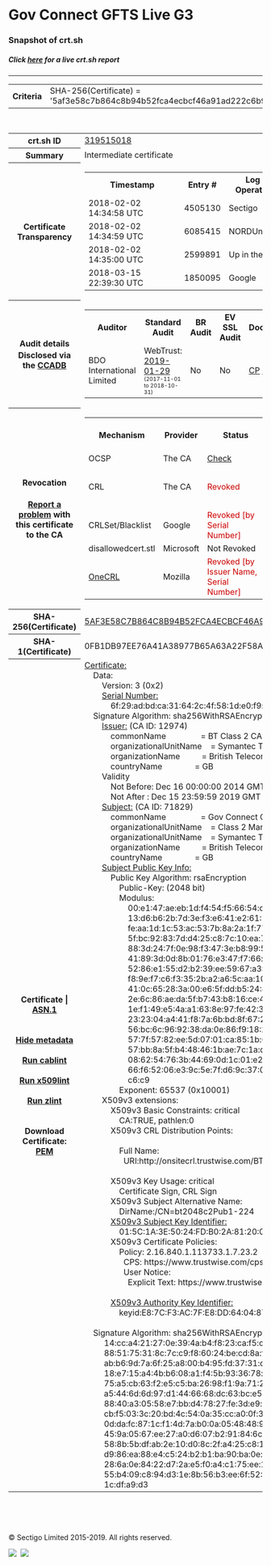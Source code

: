 # Gov Connect GFTS Live G3
### Snapshot of crt.sh
##### Click [here](https://crt.sh/?q=5AF3E58C7B864C8B94B52FCA4ECBCF46A91AD222C6B96C155E1C997357F55FB7) for a live crt.sh report

---
<!DOCTYPE HTML PUBLIC "-//W3C//DTD HTML 4.0 Transitional//EN">
<HTML>

<BODY>

<TABLE>
  <TR>
    <TH class="outer">Criteria</TH>
    <TD class="outer">SHA-256(Certificate) = '5af3e58c7b864c8b94b52fca4ecbcf46a91ad222c6b96c155e1c997357f55fb7'</TD>
  </TR>
</TABLE>
<BR>
<TABLE>
  <TR>
    <TH class="outer">crt.sh ID</TH>
    <TD class="outer"><A href="?id=319515018">319515018</A></TD>
  </TR>
  <TR>
    <TH class="outer">Summary</TH>
    <TD class="outer">Intermediate certificate</TD>
  </TR>
  <TR>
    <TH class="outer">Certificate<BR>Transparency</TH>
    <TD class="outer">
<TABLE class="options" style="margin-left:0px">
  <TR>
    <TH>Timestamp</TH>
    <TH>Entry #</TH>
    <TH>Log Operator</TH>
    <TH>Log URL</TH>
  </TR>
  <TR>
    <TD>2018-02-02&nbsp; <FONT class="small">14:34:58 UTC</FONT></TD>
    <TD>4505130</TD>
    <TD>Sectigo</TD>
    <TD>https://dodo.ct.comodo.com</TD>
  </TR>
  <TR>
    <TD>2018-02-02&nbsp; <FONT class="small">14:34:59 UTC</FONT></TD>
    <TD>6085415</TD>
    <TD>NORDUnet</TD>
    <TD>https://plausible.ct.nordu.net</TD>
  </TR>
  <TR>
    <TD>2018-02-02&nbsp; <FONT class="small">14:35:00 UTC</FONT></TD>
    <TD>2599891</TD>
    <TD>Up in the Air</TD>
    <TD>https://ct.filippo.io/behindthesofa</TD>
  </TR>
  <TR>
    <TD>2018-03-15&nbsp; <FONT class="small">22:39:30 UTC</FONT></TD>
    <TD>1850095</TD>
    <TD>Google</TD>
    <TD>https://ct.googleapis.com/logs/argon2019</TD>
  </TR>
</TABLE>
    </TD>
  </TR>
  <TR>
    <TH class="outer">Audit details<BR>
      <DIV class="small" style="padding-top:3px">Disclosed via the
        <A href="//ccadb-public.secure.force.com/mozilla/PublicAllIntermediateCerts" target="_blank">CCADB</A></DIV>
    </TH>
    <TD class="outer">
<TABLE class="options" style="margin-left:0px">
  <TR>
    <TH>Auditor</TH>
    <TH>Standard Audit</TH>
    <TH>BR Audit</TH>
    <TH>EV SSL Audit</TH>
    <TH>Documents</TH>
    <TH>CCADB</TH>
    <TH>Root Owner / Certificate</TH>
  </TR>
  <TR>
    <TD style="vertical-align:middle">BDO International Limited</TD>
    <TD>WebTrust:
      <A href="https://www.cpacanada.ca/generichandlers/CPACHandler.ashx?attachmentid=224491" target="_blank">2019-01-29</A>
      <BR><FONT style="font-size:8pt">(2017-11-01 to 2018-10-31)</FONT></TD>
    <TD>No    <TD>No    <TD>
      <A href="https://www.websecurity.symantec.com/content/dam/websitesecurity/digitalassets/desktop/pdfs/repository/STN_CP.pdf" target="blank">CP</A>
      <A href="https://www.websecurity.symantec.com/content/dam/websitesecurity/digitalassets/desktop/pdfs/repository/STN%20CPS%20v3.10.pdf" target="blank">CPS</A>
    </TD>
    <TD><A href="//ccadb.force.com/0011J00001DZ0RKQA1" target="_blank">0011J00001DZ0RKQA1</A></TD>
    <TD><A href="/?id=68409">DigiCert</A></TD>
  </TR>
</TABLE>
    </TD>
  </TR>
  <TR>
    <TH class="outer">Revocation<BR><BR>
      <DIV class="small" style="padding-top:3px"><A href="?id=319515018&opt=problemreporting">Report a problem</A> with<BR>this certificate to the CA</DIV></TH>
    <TD class="outer">
      <TABLE class="options" style="margin-left:0px">
        <TR>
          <TH>Mechanism</TH>
          <TH>Provider</TH>
          <TH>Status</TH>
          <TH>Revocation Date</TH>
          <TH>Last Observed in CRL</TH>
          <TH>Last Checked <SPAN style="color:#CC0000;vertical-align:middle;font-size:70%;font-weight:normal">(Error)</SPAN></TH>
        </TR>
        <TR>
          <TD>OCSP</TD>
          <TD>The CA</TD>
          <TD><A href="?id=319515018&opt=ocsp">Check</A></TD>
          <TD><SPAN style="color:#888888">?</SPAN></TD>
          <TD><SPAN style="color:#888888">n/a</SPAN></TD>
          <TD><SPAN style="color:#888888">?</SPAN></TD>
        </TR>
        <TR>
          <TD>CRL</TD>
          <TD>The CA</TD>
          <TD><SPAN style="color:#CC0000">Revoked</SPAN></TD><TD>2019-02-21&nbsp; <FONT class="small">18:27:34 UTC</FONT></TD><TD>2019-05-08&nbsp; <FONT class="small">17:18:52 UTC</FONT></TD><TD>2019-12-04&nbsp; <FONT class="small">20:05:08 UTC</FONT></TD>
        </TR>
        <TR>
          <TD>CRLSet/Blacklist</TD>
          <TD>Google</TD>
          <TD><SPAN style="color:#CC0000">Revoked [by Serial Number]</SPAN></TD>
          <TD><SPAN style="color:#888888">n/a</SPAN></TD>
          <TD><SPAN style="color:#888888">n/a</SPAN></TD>
          <TD><SPAN style="color:#888888">n/a</SPAN></TD>
        </TR>
        <TR>
          <TD>disallowedcert.stl</TD>
          <TD>Microsoft</TD>
          <TD>Not Revoked</TD>
          <TD><SPAN style="color:#888888">n/a</SPAN></TD>
          <TD><SPAN style="color:#888888">n/a</SPAN></TD>
          <TD><SPAN style="color:#888888">n/a</SPAN></TD>
        </TR>
        <TR>
          <TD><A href="/mozilla-onecrl" target="_blank">OneCRL</A></TD>
          <TD>Mozilla</TD>
          <TD><SPAN style="color:#CC0000">Revoked [by Issuer Name, Serial Number]</SPAN></TD><TD><SPAN style="color:#888888">Unknown</SPAN></TD>
          <TD><SPAN style="color:#888888">n/a</SPAN></TD>
          <TD><SPAN style="color:#888888">n/a</SPAN></TD>
        </TR>
      </TABLE>
    </TD>
  </TR>
  <TR>
    <TH class="outer">SHA-256(Certificate)</TH>
    <TD class="outer"><A href="//censys.io/certificates/5af3e58c7b864c8b94b52fca4ecbcf46a91ad222c6b96c155e1c997357f55fb7">5AF3E58C7B864C8B94B52FCA4ECBCF46A91AD222C6B96C155E1C997357F55FB7</A></TD>
  </TR>
  <TR>
    <TH class="outer">SHA-1(Certificate)</TH>
    <TD class="outer">0FB1DB97EE76A41A38977B65A63A22F58A5B1B2A</TD>
  </TR>
  <TR>
    <TH class="outer">Certificate | <A href="?asn1=319515018">ASN.1</A>
      <SPAN class="small"><BR>
      <BR><BR><A href="?id=319515018&opt=nometadata">Hide metadata</A>
      <BR><BR><A href="?id=319515018&opt=cablint">Run cablint</A>
      <BR><BR><A href="?id=319515018&opt=x509lint">Run x509lint</A>
      <BR><BR><A href="?id=319515018&opt=zlint">Run zlint</A>
      <BR><BR><BR>Download Certificate: <A href="?d=319515018">PEM</A>
      </SPAN>
    </TH>
    <TD class="text"><A href="?d=319515018">Certificate:</A><BR>&nbsp;&nbsp;&nbsp;&nbsp;Data:<BR>&nbsp;&nbsp;&nbsp;&nbsp;&nbsp;&nbsp;&nbsp;&nbsp;Version:&nbsp;3&nbsp;(0x2)<BR>&nbsp;&nbsp;&nbsp;&nbsp;&nbsp;&nbsp;&nbsp;&nbsp;<A href="?serial=6f29adbdca31642c4f581de0f9e984e7">Serial&nbsp;Number:</A><BR>&nbsp;&nbsp;&nbsp;&nbsp;&nbsp;&nbsp;&nbsp;&nbsp;&nbsp;&nbsp;&nbsp;&nbsp;6f:29:ad:bd:ca:31:64:2c:4f:58:1d:e0:f9:e9:84:e7<BR>&nbsp;&nbsp;&nbsp;&nbsp;Signature&nbsp;Algorithm:&nbsp;sha256WithRSAEncryption<BR>&nbsp;&nbsp;&nbsp;&nbsp;&nbsp;&nbsp;&nbsp;&nbsp;<A href="?caid=12974">Issuer:</A> <SPAN class="small">(CA ID: 12974)</SPAN><BR>&nbsp;&nbsp;&nbsp;&nbsp;&nbsp;&nbsp;&nbsp;&nbsp;&nbsp;&nbsp;&nbsp;&nbsp;commonName&nbsp;&nbsp;&nbsp;&nbsp;&nbsp;&nbsp;&nbsp;&nbsp;&nbsp;&nbsp;&nbsp;&nbsp;&nbsp;&nbsp;&nbsp;&nbsp;=&nbsp;BT&nbsp;Class&nbsp;2&nbsp;CA&nbsp;-&nbsp;G3<BR>&nbsp;&nbsp;&nbsp;&nbsp;&nbsp;&nbsp;&nbsp;&nbsp;&nbsp;&nbsp;&nbsp;&nbsp;organizationalUnitName&nbsp;&nbsp;&nbsp;&nbsp;=&nbsp;Symantec&nbsp;Trust&nbsp;Network<BR>&nbsp;&nbsp;&nbsp;&nbsp;&nbsp;&nbsp;&nbsp;&nbsp;&nbsp;&nbsp;&nbsp;&nbsp;organizationName&nbsp;&nbsp;&nbsp;&nbsp;&nbsp;&nbsp;&nbsp;&nbsp;&nbsp;&nbsp;=&nbsp;British&nbsp;Telecommunications&nbsp;plc<BR>&nbsp;&nbsp;&nbsp;&nbsp;&nbsp;&nbsp;&nbsp;&nbsp;&nbsp;&nbsp;&nbsp;&nbsp;countryName&nbsp;&nbsp;&nbsp;&nbsp;&nbsp;&nbsp;&nbsp;&nbsp;&nbsp;&nbsp;&nbsp;&nbsp;&nbsp;&nbsp;&nbsp;=&nbsp;GB<BR>&nbsp;&nbsp;&nbsp;&nbsp;&nbsp;&nbsp;&nbsp;&nbsp;Validity<BR>&nbsp;&nbsp;&nbsp;&nbsp;&nbsp;&nbsp;&nbsp;&nbsp;&nbsp;&nbsp;&nbsp;&nbsp;Not&nbsp;Before:&nbsp;Dec&nbsp;16&nbsp;00:00:00&nbsp;2014&nbsp;GMT<BR>&nbsp;&nbsp;&nbsp;&nbsp;&nbsp;&nbsp;&nbsp;&nbsp;&nbsp;&nbsp;&nbsp;&nbsp;Not&nbsp;After&nbsp;:&nbsp;Dec&nbsp;15&nbsp;23:59:59&nbsp;2019&nbsp;GMT<BR>&nbsp;&nbsp;&nbsp;&nbsp;&nbsp;&nbsp;&nbsp;&nbsp;<A href="?caid=71829">Subject:</A> <SPAN class="small">(CA ID: 71829)</SPAN><BR>&nbsp;&nbsp;&nbsp;&nbsp;&nbsp;&nbsp;&nbsp;&nbsp;&nbsp;&nbsp;&nbsp;&nbsp;commonName&nbsp;&nbsp;&nbsp;&nbsp;&nbsp;&nbsp;&nbsp;&nbsp;&nbsp;&nbsp;&nbsp;&nbsp;&nbsp;&nbsp;&nbsp;&nbsp;=&nbsp;Gov&nbsp;Connect&nbsp;GFTS&nbsp;Live&nbsp;G3<BR>&nbsp;&nbsp;&nbsp;&nbsp;&nbsp;&nbsp;&nbsp;&nbsp;&nbsp;&nbsp;&nbsp;&nbsp;organizationalUnitName&nbsp;&nbsp;&nbsp;&nbsp;=&nbsp;Class&nbsp;2&nbsp;Managed&nbsp;PKI&nbsp;Individual&nbsp;Subscriber&nbsp;CA<BR>&nbsp;&nbsp;&nbsp;&nbsp;&nbsp;&nbsp;&nbsp;&nbsp;&nbsp;&nbsp;&nbsp;&nbsp;organizationalUnitName&nbsp;&nbsp;&nbsp;&nbsp;=&nbsp;Symantec&nbsp;Trust&nbsp;Network<BR>&nbsp;&nbsp;&nbsp;&nbsp;&nbsp;&nbsp;&nbsp;&nbsp;&nbsp;&nbsp;&nbsp;&nbsp;organizationName&nbsp;&nbsp;&nbsp;&nbsp;&nbsp;&nbsp;&nbsp;&nbsp;&nbsp;&nbsp;=&nbsp;British&nbsp;Telecommunications&nbsp;plc<BR>&nbsp;&nbsp;&nbsp;&nbsp;&nbsp;&nbsp;&nbsp;&nbsp;&nbsp;&nbsp;&nbsp;&nbsp;countryName&nbsp;&nbsp;&nbsp;&nbsp;&nbsp;&nbsp;&nbsp;&nbsp;&nbsp;&nbsp;&nbsp;&nbsp;&nbsp;&nbsp;&nbsp;=&nbsp;GB<BR>&nbsp;&nbsp;&nbsp;&nbsp;&nbsp;&nbsp;&nbsp;&nbsp;<A href="?spkisha256=d8e75f0d96bebb1196e624f31a77286848c73417148a7e11d8982dea96eb7d30">Subject&nbsp;Public&nbsp;Key&nbsp;Info:</A><BR>&nbsp;&nbsp;&nbsp;&nbsp;&nbsp;&nbsp;&nbsp;&nbsp;&nbsp;&nbsp;&nbsp;&nbsp;Public&nbsp;Key&nbsp;Algorithm:&nbsp;rsaEncryption<BR>&nbsp;&nbsp;&nbsp;&nbsp;&nbsp;&nbsp;&nbsp;&nbsp;&nbsp;&nbsp;&nbsp;&nbsp;&nbsp;&nbsp;&nbsp;&nbsp;Public-Key:&nbsp;(2048&nbsp;bit)<BR>&nbsp;&nbsp;&nbsp;&nbsp;&nbsp;&nbsp;&nbsp;&nbsp;&nbsp;&nbsp;&nbsp;&nbsp;&nbsp;&nbsp;&nbsp;&nbsp;Modulus:<BR>&nbsp;&nbsp;&nbsp;&nbsp;&nbsp;&nbsp;&nbsp;&nbsp;&nbsp;&nbsp;&nbsp;&nbsp;&nbsp;&nbsp;&nbsp;&nbsp;&nbsp;&nbsp;&nbsp;&nbsp;00:e1:47:ae:eb:1d:f4:54:f5:66:54:d8:b3:29:1f:<BR>&nbsp;&nbsp;&nbsp;&nbsp;&nbsp;&nbsp;&nbsp;&nbsp;&nbsp;&nbsp;&nbsp;&nbsp;&nbsp;&nbsp;&nbsp;&nbsp;&nbsp;&nbsp;&nbsp;&nbsp;13:d6:b6:2b:7d:3e:f3:e6:41:e2:61:72:cc:8f:d7:<BR>&nbsp;&nbsp;&nbsp;&nbsp;&nbsp;&nbsp;&nbsp;&nbsp;&nbsp;&nbsp;&nbsp;&nbsp;&nbsp;&nbsp;&nbsp;&nbsp;&nbsp;&nbsp;&nbsp;&nbsp;fe:aa:1d:1c:53:ac:53:7b:8a:2a:1f:77:c0:47:6e:<BR>&nbsp;&nbsp;&nbsp;&nbsp;&nbsp;&nbsp;&nbsp;&nbsp;&nbsp;&nbsp;&nbsp;&nbsp;&nbsp;&nbsp;&nbsp;&nbsp;&nbsp;&nbsp;&nbsp;&nbsp;5f:bc:92:83:7d:d4:25:c8:7c:10:ea:7a:c5:0c:91:<BR>&nbsp;&nbsp;&nbsp;&nbsp;&nbsp;&nbsp;&nbsp;&nbsp;&nbsp;&nbsp;&nbsp;&nbsp;&nbsp;&nbsp;&nbsp;&nbsp;&nbsp;&nbsp;&nbsp;&nbsp;88:3d:24:7f:0e:98:f3:47:3e:b8:99:50:86:53:d4:<BR>&nbsp;&nbsp;&nbsp;&nbsp;&nbsp;&nbsp;&nbsp;&nbsp;&nbsp;&nbsp;&nbsp;&nbsp;&nbsp;&nbsp;&nbsp;&nbsp;&nbsp;&nbsp;&nbsp;&nbsp;41:89:3d:0d:8b:01:76:e3:47:f7:66:ce:e5:79:15:<BR>&nbsp;&nbsp;&nbsp;&nbsp;&nbsp;&nbsp;&nbsp;&nbsp;&nbsp;&nbsp;&nbsp;&nbsp;&nbsp;&nbsp;&nbsp;&nbsp;&nbsp;&nbsp;&nbsp;&nbsp;52:86:e1:55:d2:b2:39:ee:59:67:a3:73:e0:eb:f9:<BR>&nbsp;&nbsp;&nbsp;&nbsp;&nbsp;&nbsp;&nbsp;&nbsp;&nbsp;&nbsp;&nbsp;&nbsp;&nbsp;&nbsp;&nbsp;&nbsp;&nbsp;&nbsp;&nbsp;&nbsp;f8:9e:f7:c6:f3:35:2b:a2:a6:5c:aa:10:fc:91:7e:<BR>&nbsp;&nbsp;&nbsp;&nbsp;&nbsp;&nbsp;&nbsp;&nbsp;&nbsp;&nbsp;&nbsp;&nbsp;&nbsp;&nbsp;&nbsp;&nbsp;&nbsp;&nbsp;&nbsp;&nbsp;41:0c:65:28:3a:00:e6:5f:dd:b5:24:4b:c1:52:c9:<BR>&nbsp;&nbsp;&nbsp;&nbsp;&nbsp;&nbsp;&nbsp;&nbsp;&nbsp;&nbsp;&nbsp;&nbsp;&nbsp;&nbsp;&nbsp;&nbsp;&nbsp;&nbsp;&nbsp;&nbsp;2e:6c:86:ae:da:5f:b7:43:b8:16:ce:42:06:59:94:<BR>&nbsp;&nbsp;&nbsp;&nbsp;&nbsp;&nbsp;&nbsp;&nbsp;&nbsp;&nbsp;&nbsp;&nbsp;&nbsp;&nbsp;&nbsp;&nbsp;&nbsp;&nbsp;&nbsp;&nbsp;1e:f1:49:e5:4a:a1:63:8e:97:fe:42:31:cb:19:79:<BR>&nbsp;&nbsp;&nbsp;&nbsp;&nbsp;&nbsp;&nbsp;&nbsp;&nbsp;&nbsp;&nbsp;&nbsp;&nbsp;&nbsp;&nbsp;&nbsp;&nbsp;&nbsp;&nbsp;&nbsp;23:23:04:a4:41:f8:7a:6b:bd:8f:67:2f:0e:c3:ec:<BR>&nbsp;&nbsp;&nbsp;&nbsp;&nbsp;&nbsp;&nbsp;&nbsp;&nbsp;&nbsp;&nbsp;&nbsp;&nbsp;&nbsp;&nbsp;&nbsp;&nbsp;&nbsp;&nbsp;&nbsp;56:bc:6c:96:92:38:da:0e:86:f9:18:27:f8:37:0b:<BR>&nbsp;&nbsp;&nbsp;&nbsp;&nbsp;&nbsp;&nbsp;&nbsp;&nbsp;&nbsp;&nbsp;&nbsp;&nbsp;&nbsp;&nbsp;&nbsp;&nbsp;&nbsp;&nbsp;&nbsp;57:7f:57:82:ee:5d:07:01:ca:85:1b:66:f5:83:cc:<BR>&nbsp;&nbsp;&nbsp;&nbsp;&nbsp;&nbsp;&nbsp;&nbsp;&nbsp;&nbsp;&nbsp;&nbsp;&nbsp;&nbsp;&nbsp;&nbsp;&nbsp;&nbsp;&nbsp;&nbsp;57:bb:8a:5f:b4:48:46:1b:ae:7c:1a:db:7f:c1:c8:<BR>&nbsp;&nbsp;&nbsp;&nbsp;&nbsp;&nbsp;&nbsp;&nbsp;&nbsp;&nbsp;&nbsp;&nbsp;&nbsp;&nbsp;&nbsp;&nbsp;&nbsp;&nbsp;&nbsp;&nbsp;08:62:54:76:3b:44:69:0d:1c:01:e2:5a:ad:dd:34:<BR>&nbsp;&nbsp;&nbsp;&nbsp;&nbsp;&nbsp;&nbsp;&nbsp;&nbsp;&nbsp;&nbsp;&nbsp;&nbsp;&nbsp;&nbsp;&nbsp;&nbsp;&nbsp;&nbsp;&nbsp;66:f6:52:06:e3:9c:5e:7f:d6:9c:37:01:d4:db:9a:<BR>&nbsp;&nbsp;&nbsp;&nbsp;&nbsp;&nbsp;&nbsp;&nbsp;&nbsp;&nbsp;&nbsp;&nbsp;&nbsp;&nbsp;&nbsp;&nbsp;&nbsp;&nbsp;&nbsp;&nbsp;c6:c9<BR>&nbsp;&nbsp;&nbsp;&nbsp;&nbsp;&nbsp;&nbsp;&nbsp;&nbsp;&nbsp;&nbsp;&nbsp;&nbsp;&nbsp;&nbsp;&nbsp;Exponent:&nbsp;65537&nbsp;(0x10001)<BR>&nbsp;&nbsp;&nbsp;&nbsp;&nbsp;&nbsp;&nbsp;&nbsp;X509v3&nbsp;extensions:<BR>&nbsp;&nbsp;&nbsp;&nbsp;&nbsp;&nbsp;&nbsp;&nbsp;&nbsp;&nbsp;&nbsp;&nbsp;X509v3&nbsp;Basic&nbsp;Constraints:&nbsp;critical<BR>&nbsp;&nbsp;&nbsp;&nbsp;&nbsp;&nbsp;&nbsp;&nbsp;&nbsp;&nbsp;&nbsp;&nbsp;&nbsp;&nbsp;&nbsp;&nbsp;CA:TRUE,&nbsp;pathlen:0<BR>&nbsp;&nbsp;&nbsp;&nbsp;&nbsp;&nbsp;&nbsp;&nbsp;&nbsp;&nbsp;&nbsp;&nbsp;X509v3&nbsp;CRL&nbsp;Distribution&nbsp;Points:&nbsp;<BR><BR>&nbsp;&nbsp;&nbsp;&nbsp;&nbsp;&nbsp;&nbsp;&nbsp;&nbsp;&nbsp;&nbsp;&nbsp;&nbsp;&nbsp;&nbsp;&nbsp;Full&nbsp;Name:<BR>&nbsp;&nbsp;&nbsp;&nbsp;&nbsp;&nbsp;&nbsp;&nbsp;&nbsp;&nbsp;&nbsp;&nbsp;&nbsp;&nbsp;&nbsp;&nbsp;&nbsp;&nbsp;URI:http://onsitecrl.trustwise.com/BTClass2CA-G3.crl<BR><BR>&nbsp;&nbsp;&nbsp;&nbsp;&nbsp;&nbsp;&nbsp;&nbsp;&nbsp;&nbsp;&nbsp;&nbsp;X509v3&nbsp;Key&nbsp;Usage:&nbsp;critical<BR>&nbsp;&nbsp;&nbsp;&nbsp;&nbsp;&nbsp;&nbsp;&nbsp;&nbsp;&nbsp;&nbsp;&nbsp;&nbsp;&nbsp;&nbsp;&nbsp;Certificate&nbsp;Sign,&nbsp;CRL&nbsp;Sign<BR>&nbsp;&nbsp;&nbsp;&nbsp;&nbsp;&nbsp;&nbsp;&nbsp;&nbsp;&nbsp;&nbsp;&nbsp;X509v3&nbsp;Subject&nbsp;Alternative&nbsp;Name:&nbsp;<BR>&nbsp;&nbsp;&nbsp;&nbsp;&nbsp;&nbsp;&nbsp;&nbsp;&nbsp;&nbsp;&nbsp;&nbsp;&nbsp;&nbsp;&nbsp;&nbsp;DirName:/CN=bt2048c2Pub1-224<BR>&nbsp;&nbsp;&nbsp;&nbsp;&nbsp;&nbsp;&nbsp;&nbsp;&nbsp;&nbsp;&nbsp;&nbsp;<A href="?ski=015c1a3e5024fdb02a81200509965d66e3be625e">X509v3&nbsp;Subject&nbsp;Key&nbsp;Identifier:</A><BR>&nbsp;&nbsp;&nbsp;&nbsp;&nbsp;&nbsp;&nbsp;&nbsp;&nbsp;&nbsp;&nbsp;&nbsp;&nbsp;&nbsp;&nbsp;&nbsp;01:5C:1A:3E:50:24:FD:B0:2A:81:20:05:09:96:5D:66:E3:BE:62:5E<BR>&nbsp;&nbsp;&nbsp;&nbsp;&nbsp;&nbsp;&nbsp;&nbsp;&nbsp;&nbsp;&nbsp;&nbsp;X509v3&nbsp;Certificate&nbsp;Policies:&nbsp;<BR>&nbsp;&nbsp;&nbsp;&nbsp;&nbsp;&nbsp;&nbsp;&nbsp;&nbsp;&nbsp;&nbsp;&nbsp;&nbsp;&nbsp;&nbsp;&nbsp;Policy:&nbsp;2.16.840.1.113733.1.7.23.2<BR>&nbsp;&nbsp;&nbsp;&nbsp;&nbsp;&nbsp;&nbsp;&nbsp;&nbsp;&nbsp;&nbsp;&nbsp;&nbsp;&nbsp;&nbsp;&nbsp;&nbsp;&nbsp;CPS:&nbsp;https://www.trustwise.com/cps<BR>&nbsp;&nbsp;&nbsp;&nbsp;&nbsp;&nbsp;&nbsp;&nbsp;&nbsp;&nbsp;&nbsp;&nbsp;&nbsp;&nbsp;&nbsp;&nbsp;&nbsp;&nbsp;User&nbsp;Notice:<BR>&nbsp;&nbsp;&nbsp;&nbsp;&nbsp;&nbsp;&nbsp;&nbsp;&nbsp;&nbsp;&nbsp;&nbsp;&nbsp;&nbsp;&nbsp;&nbsp;&nbsp;&nbsp;&nbsp;&nbsp;Explicit&nbsp;Text:&nbsp;https://www.trustwise.com/rpa<BR><BR>&nbsp;&nbsp;&nbsp;&nbsp;&nbsp;&nbsp;&nbsp;&nbsp;&nbsp;&nbsp;&nbsp;&nbsp;<A href="?ski=e87cf3ac7fe8dd640487bb5b65be8f90fd64195b">X509v3&nbsp;Authority&nbsp;Key&nbsp;Identifier:</A><BR>&nbsp;&nbsp;&nbsp;&nbsp;&nbsp;&nbsp;&nbsp;&nbsp;&nbsp;&nbsp;&nbsp;&nbsp;&nbsp;&nbsp;&nbsp;&nbsp;keyid:E8:7C:F3:AC:7F:E8:DD:64:04:87:BB:5B:65:BE:8F:90:FD:64:19:5B<BR><BR>&nbsp;&nbsp;&nbsp;&nbsp;Signature&nbsp;Algorithm:&nbsp;sha256WithRSAEncryption<BR>&nbsp;&nbsp;&nbsp;&nbsp;&nbsp;&nbsp;&nbsp;&nbsp;&nbsp;14:cc:a4:21:27:0e:39:4a:b4:f8:23:ca:f5:cc:14:48:bc:6a:<BR>&nbsp;&nbsp;&nbsp;&nbsp;&nbsp;&nbsp;&nbsp;&nbsp;&nbsp;88:51:75:31:8c:7c:c9:f8:60:24:be:cd:8a:f0:90:f5:7c:42:<BR>&nbsp;&nbsp;&nbsp;&nbsp;&nbsp;&nbsp;&nbsp;&nbsp;&nbsp;ab:b6:9d:7a:6f:25:a8:00:b4:95:fd:37:31:d4:9b:79:11:c3:<BR>&nbsp;&nbsp;&nbsp;&nbsp;&nbsp;&nbsp;&nbsp;&nbsp;&nbsp;18:e7:15:a4:4b:b6:08:a1:f4:5b:93:36:78:b7:3f:3f:77:b9:<BR>&nbsp;&nbsp;&nbsp;&nbsp;&nbsp;&nbsp;&nbsp;&nbsp;&nbsp;75:a5:cb:63:f2:e5:c5:ba:26:98:f1:9a:71:21:f3:9a:7a:10:<BR>&nbsp;&nbsp;&nbsp;&nbsp;&nbsp;&nbsp;&nbsp;&nbsp;&nbsp;a5:44:6d:6d:97:d1:44:66:68:dc:63:bc:e5:bd:f9:27:eb:1a:<BR>&nbsp;&nbsp;&nbsp;&nbsp;&nbsp;&nbsp;&nbsp;&nbsp;&nbsp;88:40:a3:05:58:e7:bb:d4:78:27:fe:3d:e9:d0:77:d1:69:a1:<BR>&nbsp;&nbsp;&nbsp;&nbsp;&nbsp;&nbsp;&nbsp;&nbsp;&nbsp;cb:f5:03:3c:20:bd:4c:54:0a:35:cc:a0:0f:31:c7:96:20:6a:<BR>&nbsp;&nbsp;&nbsp;&nbsp;&nbsp;&nbsp;&nbsp;&nbsp;&nbsp;0d:da:fc:87:1c:f1:4d:7a:b0:0a:05:48:48:9f:6c:58:02:06:<BR>&nbsp;&nbsp;&nbsp;&nbsp;&nbsp;&nbsp;&nbsp;&nbsp;&nbsp;45:9a:05:67:ee:27:a0:d6:07:b2:91:84:6c:2d:62:91:1c:c0:<BR>&nbsp;&nbsp;&nbsp;&nbsp;&nbsp;&nbsp;&nbsp;&nbsp;&nbsp;58:8b:5b:df:ab:2e:10:d0:8c:2f:a4:25:c8:17:0a:78:18:be:<BR>&nbsp;&nbsp;&nbsp;&nbsp;&nbsp;&nbsp;&nbsp;&nbsp;&nbsp;d9:86:ea:88:e4:c5:24:b2:b1:ba:90:ba:0e:f6:83:83:b8:ba:<BR>&nbsp;&nbsp;&nbsp;&nbsp;&nbsp;&nbsp;&nbsp;&nbsp;&nbsp;28:6a:0e:84:22:d7:2a:e5:f0:a4:c1:75:ee:1b:9d:4a:e4:2d:<BR>&nbsp;&nbsp;&nbsp;&nbsp;&nbsp;&nbsp;&nbsp;&nbsp;&nbsp;55:b4:09:c8:94:d3:1e:8b:56:b3:ee:6f:52:86:87:c2:1c:f5:<BR>&nbsp;&nbsp;&nbsp;&nbsp;&nbsp;&nbsp;&nbsp;&nbsp;&nbsp;1c:df:a9:d3<BR>    </TD>
  </TR>
</TABLE>

  <BR><BR><BR>

  <P class="copyright">&copy; Sectigo Limited 2015-2019. All rights reserved.</P>
  <DIV>
    <A href="https://sectigo.com/"><IMG src="/sectigo_s.png"></A>
    &nbsp;<A href="https://github.com/crtsh"><IMG src="/GitHub-Mark-32px.png"></A>
  </DIV>
</BODY>
</HTML>
